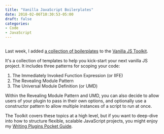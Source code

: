 ```yaml
---
title: "Vanilla JavaScript Boilerplates"
date: 2018-02-06T10:30:53-05:00
draft: false
categories:
- Code
- JavaScript
---
```


<img alt="" class="aligncenter" src="/img/articles/vanilla-js-boilerplates.jpg">

Last week, I added [a collection of boilerplates](https://vanillajstoolkit.com/boilerplates/) to the [Vanilla JS Toolkit](https://vanillajstoolkit.com/).

It's a collection of templates to help you kick-start your next vanilla JS project. It includes three patterns for scoping your code:

1. The Immediately Invoked Function Expression (or IIFE)
2. The Revealing Module Pattern
3. The Universal Module Definition (or UMD)

Within the Revealing Module Pattern and UMD, you can also decide to allow users of your plugin to pass in their own options, and optionally use a constructor pattern to allow multiple instances of a script to run at once.

The Toolkit covers these topics at a high level, but if you want to deep-dive into how to structure flexible, scalable JavaScript projects, you might enjoy my [Writing Plugins Pocket Guide](https://gomakethings.com/guides/writing-vanilla-js-plugins/).